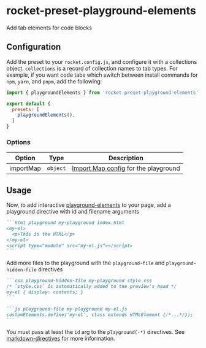 # rocket-preset-playground-elements

Add tab elements for code blocks

## Configuration

Add the preset to your `rocket.config.js`, and configure it with a collections object. `collections` is a record of collection names to tab types. For example, if you want code tabs which switch between install commands for `npm`, `yarn`, and `pnpm`, add the following:

```js
import { playgroundElements } from 'rocket-preset-playground-elements';

export default {
  presets: [
    playgroundElements(),
  ]
}
```

### Options

| Option    | Type     | Description |
| --------- | -------- | ----------- |
| importMap | `object` | [Import Map config](https://github.com/PolymerLabs/playground-elements#module-resolution) for the playground |

## Usage

Now, to add interactive [playground-elements](https://github.com/PolymerLabs/playground-elements) to your page, add a playground directive with id and filename arguments

~~~markdown
```html playground my-playground index.html
<my-el>
  <p>This is the HTML</p>
</my-el>
<script type="module" src="my-el.js"></script>
```
~~~

Add more files to the playground with the `playground-file` and `playground-hidden-file` directives

~~~markdown
```css playground-hidden-file my-playground style.css
/* `style.css` is automatically added to the preview's head */
my-el { display: contents; }
```

```js playground-file my-playground my-el.js
customElements.define('my-el', class extends HTMLElement {/*...*/});
```
~~~

You must pass at least the `id` arg to the `playground(-*)` directives. See [markdown-directives](../markdown-directives/) for more information.
